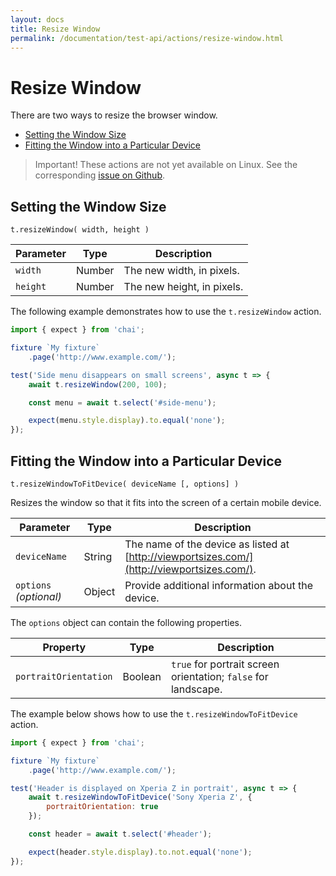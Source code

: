 ```yaml
---
layout: docs
title: Resize Window
permalink: /documentation/test-api/actions/resize-window.html
---
```

# Resize Window

There are two ways to resize the browser window.

* [Setting the Window Size](#setting-the-window-size)
* [Fitting the Window into a Particular Device](#fitting-the-window-into-a-particular-device)

> Important! These actions are not yet available on Linux.
> See the corresponding [issue on Github](https://github.com/DevExpress/testcafe-browser-natives/issues/12).

## Setting the Window Size

```text
t.resizeWindow( width, height )
```

Parameter  | Type    | Description
---------- | ------- | --------------------------
`width`    | Number  | The new width, in pixels.
`height`   | Number  | The new height, in pixels.

The following example demonstrates how to use the `t.resizeWindow` action.

```js
import { expect } from 'chai';

fixture `My fixture`
    .page('http://www.example.com/');

test('Side menu disappears on small screens', async t => {
    await t.resizeWindow(200, 100);

    const menu = await t.select('#side-menu');

    expect(menu.style.display).to.equal('none');
});
```

## Fitting the Window into a Particular Device

```text
t.resizeWindowToFitDevice( deviceName [, options] )
```

Resizes the window so that it fits into the screen of a certain mobile device.

Parameter              | Type   | Description
---------------------- | ------ | -------------------------------------------------------------------------------------------
`deviceName`           | String | The name of the device as listed at [http://viewportsizes.com/](http://viewportsizes.com/).
`options` *(optional)* | Object | Provide additional information about the device.

The `options` object can contain the following properties.

Property              | Type    | Description
--------------------- | ------- | --------------------------------------------------------------
`portraitOrientation` | Boolean | `true` for portrait screen orientation; `false` for landscape.

The example below shows how to use the `t.resizeWindowToFitDevice` action.

```js
import { expect } from 'chai';

fixture `My fixture`
    .page('http://www.example.com/');

test('Header is displayed on Xperia Z in portrait', async t => {
    await t.resizeWindowToFitDevice('Sony Xperia Z', {
        portraitOrientation: true
    });

    const header = await t.select('#header');

    expect(header.style.display).to.not.equal('none');
});
```
